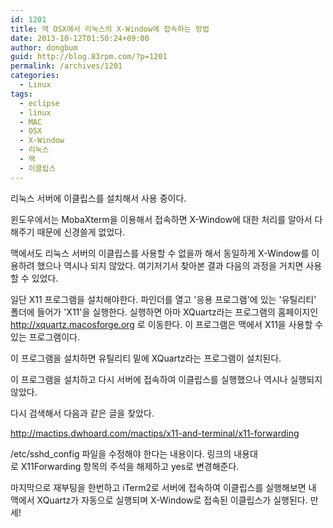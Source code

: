 ```yaml
---
id: 1201
title: 맥 OSX에서 리눅스의 X-Window에 접속하는 방법
date: 2013-10-12T01:50:24+09:00
author: dongbum
guid: http://blog.83rpm.com/?p=1201
permalink: /archives/1201
categories:
  - Linux
tags:
  - eclipse
  - linux
  - MAC
  - OSX
  - X-Window
  - 리눅스
  - 맥
  - 이클립스
---
```

리눅스 서버에 이클립스를 설치해서 사용 중이다.

윈도우에서는 MobaXterm을 이용해서 접속하면 X-Window에 대한 처리를 알아서 다 해주기 때문에 신경쓸게 없었다.

맥에서도 리눅스 서버의 이클립스를 사용할 수 없을까 해서 동일하게 X-Window를 이용하려 했으나 역시나 되지 않았다. 여기저기서 찾아본 결과 다음의 과정을 거치면 사용할 수 있었다.

일단 X11 프로그램을 설치해야한다. 파인더를 열고 '응용 프로그램'에 있는 '유틸리티' 폴더에 들어가 'X11'을 실행한다. 실행하면 아마 XQuartz라는 프로그램의 홈페이지인 <http://xquartz.macosforge.org> 로 이동한다. 이 프로그램은 맥에서 X11을 사용할 수 있는 프로그램이다.

이 프로그램을 설치하면 유틸리티 밑에 XQuartz라는 프로그램이 설치된다.

이 프로그램을 설치하고 다시 서버에 접속하여 이클립스를 실행했으나 역시나 실행되지 않았다.

다시 검색해서 다음과 같은 글을 찾았다.

<http://mactips.dwhoard.com/mactips/x11-and-terminal/x11-forwarding>

/etc/sshd_config 파일을 수정해야 한다는 내용이다. 링크의 내용대로 X11Forwarding 항목의 주석을 해제하고 yes로 변경해준다.

마지막으로 재부팅을 한번하고 iTerm2로 서버에 접속하여 이클립스를 실행해보면 내 맥에서 XQuartz가 자동으로 실행되며 X-Window로 접속된 이클립스가 실행된다. 만세!
